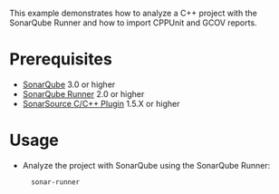 This example demonstrates how to analyze a C++ project with the SonarQube Runner and how to import CPPUnit and GCOV reports.

Prerequisites
=============
* [SonarQube](http://www.sonarsource.org/downloads/) 3.0 or higher
* [SonarQube Runner](http://docs.codehaus.org/x/N4KxDQ) 2.0 or higher
* [SonarSource C/C++ Plugin](http://www.sonarsource.com/products/plugins/languages/cpp/) 1.5.X or higher

Usage
=====
* Analyze the project with SonarQube using the SonarQube Runner:

        sonar-runner
